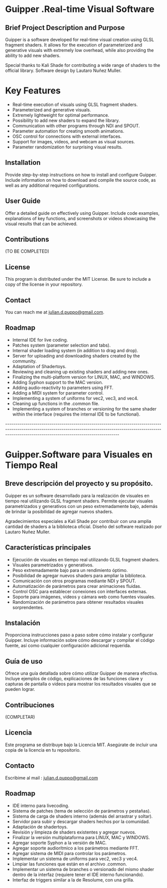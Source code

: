 
# Guipper .Real-time Visual Software
## Brief Project Description and Purpose
Guipper is a software developed for real-time visual creation using GLSL fragment shaders. It allows for the execution of parameterized and generative visuals with extremely low overhead, while also providing the ability to add new shaders.

Special thanks to Kali Shade for contributing a wide range of shaders to the official library. Software design by Lautaro Nuñez Muller.

# Key Features

<ul>
  <li>Real-time execution of visuals using GLSL fragment shaders.</li>
  <li>Parameterized and generative visuals.</li>
  <li>Extremely lightweight for optimal performance.</li>
  <li>Possibility to add new shaders to expand the library.</li>
  <li>Communication with other programs through NDI and SPOUT.</li>
  <li>Parameter automation for creating smooth animations.</li>
  <li>OSC control for connections with external interfaces.</li>
  <li>Support for images, videos, and webcam as visual sources.</li>
  <li>Parameter randomization for surprising visual results.</li>
</ul>

## Installation
Provide step-by-step instructions on how to install and configure Guipper. Include information on how to download and compile the source code, as well as any additional required configurations.

## User Guide
Offer a detailed guide on effectively using Guipper. Include code examples, explanations of key functions, and screenshots or videos showcasing the visual results that can be achieved.

## Contributions
(TO BE COMPLETED)

## License
This program is distributed under the MIT License. Be sure to include a copy of the license in your repository.

## Contact
You can reach me at julian.d.puppo@gmail.com.

## Roadmap
<ul>
  <li>Internal IDE for live coding.</li>
  <li>Patches system (parameter selection and tabs).</li>
  <li>Internal shader loading system (in addition to drag and drop).</li>
  <li>Server for uploading and downloading shaders created by the community.</li>
  <li>Adaptation of Shadertoys.</li>
  <li>Reviewing and cleaning up existing shaders and adding new ones.</li>
  <li>Finalizing the multi-platform version for LINUX, MAC, and WINDOWS.</li>
  <li>Adding Syphon support to the MAC version.</li>
  <li>Adding audio-reactivity to parameters using FFT.</li>
  <li>Adding a MIDI system for parameter control.</li>
  <li>Implementing a system of uniforms for vec2, vec3, and vec4.</li>
  <li>Cleaning up functions in the .common file.</li>
  <li>Implementing a system of branches or versioning for the same shader within the interface (requires the internal IDE to be functional).</li>
</ul>
---------------------------------------------------------------------------------------------------------------------------------------------------------------------------------------------------------------------

#  Guipper.Software para Visuales en Tiempo Real

## Breve descripción del proyecto y su propósito.

Guipper es un software desarrollado para la realización de visuales en tiempo real utilizando GLSL fragment shaders. Permite ejecutar visuales parametrizados y generativos con un peso extremadamente bajo, además de brindar la posibilidad de agregar nuevos shaders.

Agradecimientos especiales a Kali Shade por contribuir con una amplia cantidad de shaders a la biblioteca oficial.
Diseño del software realizado por Lautaro Nuñez Muller.

## Características principales
<ul>
  <li>Ejecución de visuales en tiempo real utilizando GLSL fragment shaders.</li>
  <li>Visuales parametrizados y generativos.</li>
  <li>Peso extremadamente bajo para un rendimiento óptimo.</li>
  <li>Posibilidad de agregar nuevos shaders para ampliar la biblioteca.</li>
  <li>Comunicación con otros programas mediante NDI y SPOUT.</li>
  <li>Automatización de parámetros para crear animaciones fluidas.</li>
  <li>Control OSC para establecer conexiones con interfaces externas.</li>
  <li>Soporte para imágenes, videos y cámara web como fuentes visuales.</li>
  <li>Randomización de parámetros para obtener resultados visuales sorprendentes.</li>
  
</ul>

## Instalación
Proporciona instrucciones paso a paso sobre cómo instalar y configurar Guipper. Incluye información sobre cómo descargar y compilar el código fuente, así como cualquier configuración adicional requerida.

## Guía de uso
Ofrece una guía detallada sobre cómo utilizar Guipper de manera efectiva. Incluye ejemplos de código, explicaciones de las funciones clave y capturas de pantalla o videos para mostrar los resultados visuales que se pueden lograr.

## Contribuciones
(COMPLETAR)

## Licencia
Este programa se distribuye bajo la Licencia MIT. Asegúrate de incluir una copia de la licencia en tu repositorio.

## Contacto
Escribime al mail : julian.d.puppo@gmail.com
## Roadmap
<ul>
  <li>IDE interno para livecoding.</li>
  <li>Sistema de patches (tema de selección de parámetros y pestañas).</li>
  <li>Sistema de carga de shaders interno (además del arrastrar y soltar).</li>
  <li>Servidor para subir y descargar shaders hechos por la comunidad.</li>
  <li>Adaptación de shadertoys.</li>
  <li>Revisión y limpieza de shaders existentes y agregar nuevos.</li>
  <li>Finalizar la versión multiplataforma para LINUX, MAC y WINDOWS.</li>
  <li>Agregar soporte Syphon a la versión de MAC.</li>
  <li>Agregar soporte audiorítmico a los parámetros mediante FFT.</li>
  <li>Agregar sistema de MIDI para controlar los parámetros.</li>
  <li>Implementar un sistema de uniforms para vec2, vec3 y vec4.</li>
  <li>Limpiar las funciones que están en el archivo .common.</li>
  <li>Implementar un sistema de branches o versionado del mismo shader dentro de la interfaz (requiere tener el IDE interno funcionando).</li>
  <li>Interfaz de triggers similar a la de Resolume, con una grilla.</li>
</ul>


